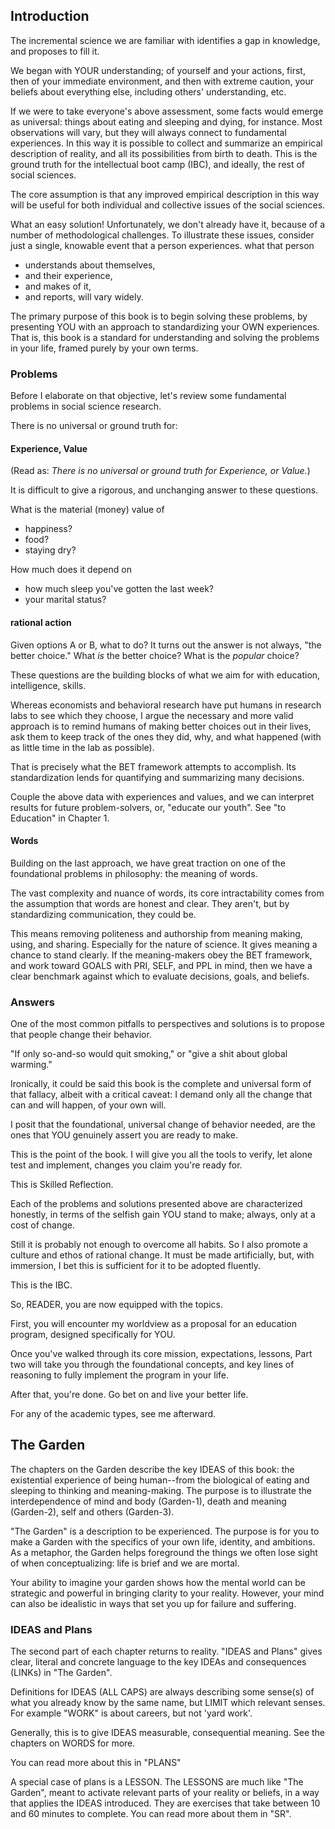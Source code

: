 
## Introduction
The incremental science
we are familiar with
identifies a gap in knowledge, 
and proposes to fill it.

We began with YOUR understanding;
of yourself and your actions, first,
then of your immediate environment,
and then with extreme caution,
your beliefs about everything else,
including others' understanding, etc.

If we were to take everyone's above assessment,
some facts would emerge as universal:
things about eating and sleeping and dying,
for instance.
Most observations will vary,
but they will always connect to fundamental experiences.
In this way it is possible to collect and summarize
an empirical description of reality,
and all its possibilities from birth to death.
This is the ground truth for the intellectual boot camp (IBC),
and ideally, the rest of social sciences.

The core assumption is that
any improved empirical description in this way
will be useful for
both individual and collective issues
of the social sciences.

What an easy solution!
Unfortunately,
we don't already have it,
because of a number of methodological challenges.
To illustrate these issues, 
consider just a single, knowable event
that a person experiences.
what that person
- understands about themselves,
- and their experience,
- and makes of it,
- and reports,
will vary widely.

The primary purpose of this book
is to begin solving these problems,
by presenting YOU
with an approach to standardizing
your OWN experiences.
That is,
this book is a standard
for understanding and solving 
the problems in your life,
framed purely by your own terms.


### Problems

Before I elaborate on that objective,
let's review some fundamental problems 
in social science research.

There is no universal or ground truth for:  

#### Experience, Value   
(Read as: 
_There is no universal or ground truth for Experience, or Value._) 

It is difficult to give a rigorous, and unchanging answer to these questions.

What is the material (money) value of
- happiness?
- food?
- staying dry?

How much does it depend on
- how much sleep you've gotten the last week?
- your marital status?

#### rational action  
Given options A or B, what to do?
It turns out the answer is not always, "the better choice."
What _is_ the better choice?
What is the _popular_ choice?

These questions are 
the building blocks of what we aim for with
 education, intelligence, skills.

Whereas economists and behavioral research
have put humans in research labs 
to see which they choose,
I argue the necessary and more valid approach is 
to remind humans of making better choices 
out in their lives,
ask them to keep track of the ones they did,
why, and what happened 
(with as little time in the lab as possible).

That is precisely what the BET framework
attempts to accomplish. 
Its standardization lends for quantifying and summarizing many decisions.

Couple the above data with experiences and values, and we can interpret results for future problem-solvers, or, "educate our youth".
See "to Education" in Chapter 1.

#### Words  

Building on the last approach, we have great traction on 
one of the foundational problems in philosophy: 
the meaning of words.

The vast complexity and nuance of words,
its core intractability
comes from the assumption that
words are honest and clear.
They aren't, but by standardizing
communication, they could be.

This means removing politeness and authorship
from meaning making, using, and sharing.
Especially for the nature of science.
It gives meaning a chance to stand clearly.
If the meaning-makers obey the BET framework,
and work toward GOALS with PRI, SELF, and PPL in mind,
then we have a clear benchmark
against which to evaluate decisions, goals, and beliefs.

### Answers  
One of the most common pitfalls
to perspectives and solutions 
is to propose that
people change their behavior.

"If only so-and-so
would quit smoking,"
or "give a shit about global warming."

Ironically, it could be said
this book is the complete and universal
form of that fallacy,
albeit with a critical caveat:
I demand only all the change
that can and will happen,
of your own will.

I posit that the foundational,
universal change of behavior needed,
are the ones that YOU genuinely
assert you are ready to make.

This is the point of the book.
I will give you all the tools
to verify, let alone test and implement,
changes you claim you're ready for.

This is Skilled Reflection.

Each of the problems and solutions
presented above are
characterized honestly,
in terms of the selfish gain
YOU stand to make;
always, only at
a cost of change.

Still it is probably not enough
to overcome all habits.
So I also promote 
a culture and ethos of rational change.
It must be made artificially,
but, with immersion,
I bet this is sufficient
for it to be adopted fluently.

This is the IBC.

So, READER,
you are now equipped with the topics.

First, you will encounter
my worldview as a proposal
for an education program,
designed specifically for YOU.

Once you've walked through
its core mission, expectations, lessons,
Part two will take you
through the foundational concepts,
and key lines of reasoning
to fully implement the program
in your life.

After that, you're done.
Go bet on and 
live your better life.

For any of the academic types,
see me afterward.


## The Garden

The chapters on the Garden describe the key IDEAS of this book: the existential experience of being human--from the biological of eating and sleeping to thinking and meaning-making. The purpose is to illustrate the interdependence of mind and body (Garden-1), death and meaning (Garden-2), self and others (Garden-3).

"The Garden" is a description to be experienced. The purpose is for you to make
a Garden with the specifics of 
your own life, identity, and ambitions.
As a metaphor, the Garden helps foreground the things we often lose sight of when conceptualizing: life is brief and we are mortal.

Your ability to imagine your garden shows how the mental world can be strategic and powerful in bringing clarity to your reality. 
However, your mind can also be idealistic in ways that set you up for failure and suffering. 


### IDEAS and Plans  
The second part of each chapter
returns to reality.
"IDEAS and Plans" gives
clear, literal and concrete language 
to the key IDEAs and consequences (LINKs)
in "The Garden".

Definitions for IDEAS (ALL CAPS) are always 
describing some sense(s) of 
what you already know by the same name,
but LIMIT which relevant senses.
For example "WORK" is about careers,
but not 'yard work'.

Generally, this is to give
IDEAS measurable, consequential meaning.
See the chapters on WORDS 
for more.

You can read more about this in "PLANS"

A special case of plans is a LESSON.
The LESSONS are much like "The Garden",
meant to activate 
relevant parts of your reality or beliefs,
in a way that applies
the IDEAS introduced.
They are exercises that
take between 10 and 60 minutes to complete.
You can read more about them in "SR".

